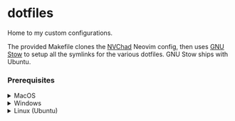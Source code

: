 # dotfiles

Home to my custom configurations. 

The provided Makefile clones the [NVChad](https://github.com/NvChad/NvChad)
Neovim config, then uses [GNU Stow](https://www.gnu.org/software/stow/) to
setup all the symlinks for the various dotfiles. GNU Stow ships with Ubuntu.

### Prerequisites

<details>
  <summary>MacOS</summary>
  
- Install stow
```
brew install stow
```
- Install tmux
```
brew install tmux
```

</details>

<details>
  <summary>Windows</summary>
  
I'm setting this up using WSL2 and Ubuntu.
This means you will need to get WSL and a Linux distro setup, then essentially follow the Linux instructions.


</details>

<details>
  <summary>Linux (Ubuntu)</summary>
- GNU Stow ships with Ubuntu.
- [Install Neovim](https://github.com/neovim/neovim/blob/master/INSTALL.md#linux) (NVChad requires Neovim 0.10)
```
sudo apt install neovim
```
- Install tmux
```
sudo apt install tmux

```

</details>
Optional but recommended:
- Use a [Nerd Font](https://github.com/ryanoasis/nerd-fonts)


### Installation

1. Clone the repo
```
git clone https://github.com/nvandessel/dotfiles.git ~/dotfiles/
```

2. cd into the directory and trigger the Makefile
```
cd ~/dotfiles && make
```
3. Start tmux and install tmux plugins (default prefix is Ctrl+b)
```
tmux attach
<prefix>I
```
